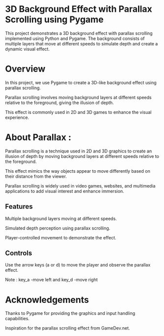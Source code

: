 # 3D Background Effect with Parallax Scrolling using Pygame

This project demonstrates a 3D background effect with parallax scrolling implemented using Python and Pygame.
The background consists of multiple layers that move at different speeds to simulate depth and create a dynamic visual effect.

# Overview

In this project, we use Pygame to create a 3D-like background effect using parallax scrolling.

Parallax scrolling involves moving background layers at different speeds relative to the foreground, giving the illusion of depth. 

This effect is commonly used in 2D and 3D games to enhance the visual experience.

# About Parallax :

Parallax scrolling is a technique used in 2D and 3D graphics to create an illusion of depth by moving background layers at different speeds relative to the foreground. 

This effect mimics the way objects appear to move differently based on their distance from the viewer. 

Parallax scrolling is widely used in video games, websites, and multimedia applications to add visual interest and enhance immersion.

## Features

Multiple background layers moving at different speeds.

Simulated depth perception using parallax scrolling.

Player-controlled movement to demonstrate the effect.

## Controls

Use the arrow keys (a or d) to move the player and observe the parallax effect.

Note : key_a -move left and key_d -move right

# Acknowledgements

Thanks to Pygame for providing the graphics and input handling capabilities.

Inspiration for the parallax scrolling effect from GameDev.net.
